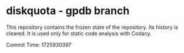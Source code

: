 # diskquota - gpdb branch

This repository contains the frozen state of the repository.
Its history is cleared. It is used only for static code
analysis with Codacy.

Commit Time: 1725930397